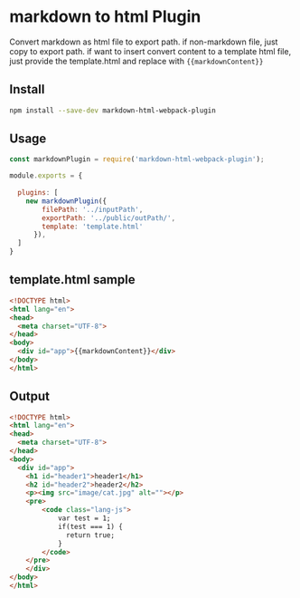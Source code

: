 # markdown to html Plugin
Convert markdown as html file to export path.
if non-markdown file, just copy to export path.
if want to insert convert content to a template html file, just provide the template.html and replace with ``` {{markdownContent}} ```

## Install
```bash
npm install --save-dev markdown-html-webpack-plugin
```

## Usage
```js
const markdownPlugin = require('markdown-html-webpack-plugin');

module.exports = {
  
  plugins: [
    new markdownPlugin({
        filePath: '../inputPath',
        exportPath: '../public/outPath/',
        template: 'template.html'
      }),
  ]
}
```

## template.html sample

```html
<!DOCTYPE html>
<html lang="en">
<head>
  <meta charset="UTF-8">
</head>
<body>
  <div id="app">{{markdownContent}}</div>
</body>
</html>
```

## Output
```html 
<!DOCTYPE html>
<html lang="en">
<head>
  <meta charset="UTF-8">
</head>
<body>
  <div id="app">
    <h1 id="header1">header1</h1>
    <h2 id="header2">header2</h2>
    <p><img src="image/cat.jpg" alt=""></p>
    <pre>
        <code class="lang-js">
            var test = 1;
            if(test === 1) {
              return true;
            }
        </code>
    </pre>
    </div>
</body>
</html>

```

